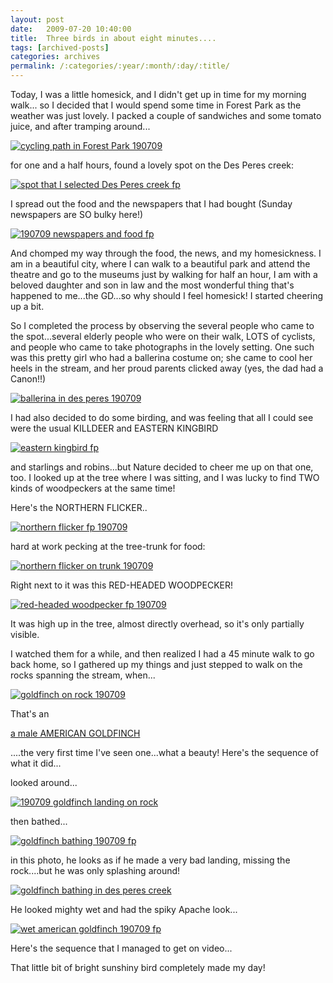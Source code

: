```yaml
---
layout: post
date:	2009-07-20 10:40:00
title:  Three birds in about eight minutes....
tags: [archived-posts]
categories: archives
permalink: /:categories/:year/:month/:day/:title/
---
```

Today, I was a little homesick, and I didn't get up in time for my morning walk... so I decided that I would spend some time in Forest Park as the weather was just lovely. I packed a couple of sandwiches and some tomato juice, and after tramping around...


<a href="http://s562.photobucket.com/albums/ss67/pugaippadam/?action=view&amp;current=IMG_3788.jpg" target="_blank"><img src="http://i562.photobucket.com/albums/ss67/pugaippadam/IMG_3788.jpg" border="0" alt="cycling path in Forest Park 190709"></a>


<lj-cut text="Want to read more?">


 for one and a half hours, found a lovely spot on the Des Peres creek:

<a href="http://s562.photobucket.com/albums/ss67/pugaippadam/?action=view&amp;current=IMG_3816.jpg" target="_blank"><img src="http://i562.photobucket.com/albums/ss67/pugaippadam/IMG_3816.jpg" border="0" alt="spot that I selected Des Peres creek fp"></a>


I spread out the food and the newspapers that I had bought (Sunday newspapers are SO bulky here!)


<a href="http://s562.photobucket.com/albums/ss67/pugaippadam/?action=view&amp;current=IMG_3824.jpg" target="_blank"><img src="http://i562.photobucket.com/albums/ss67/pugaippadam/IMG_3824.jpg" border="0" alt="190709 newspapers and food fp"></a>


And chomped my way through the food, the news, and my homesickness. I am in a beautiful city, where I can walk to a beautiful park and attend the theatre and go to the museums just by walking for half an hour, I am with a beloved daughter and son in law and the most wonderful thing that's happened to me...the GD...so why should I feel homesick! I started cheering up a bit.

So I completed the process by observing the several people who came to the spot...several elderly people who were on their walk, LOTS of cyclists, and people who came to take photographs in the lovely setting. One such was this pretty girl who had a ballerina costume on; she came to cool her heels in the stream, and her proud parents clicked away (yes, the dad had a Canon!!)

<a href="http://s562.photobucket.com/albums/ss67/pugaippadam/?action=view&amp;current=IMG_3821.jpg" target="_blank"><img src="http://i562.photobucket.com/albums/ss67/pugaippadam/IMG_3821.jpg" border="0" alt="ballerina in des peres 190709"></a>

I had also decided to do some birding, and was feeling that all I could see were the usual KILLDEER and EASTERN KINGBIRD


<a href="http://s562.photobucket.com/albums/ss67/pugaippadam/?action=view&amp;current=IMG_3781.jpg" target="_blank"><img src="http://i562.photobucket.com/albums/ss67/pugaippadam/IMG_3781.jpg" border="0" alt="eastern kingbird fp"></a>

 and starlings and robins...but Nature decided to cheer me up on that one, too. I looked up at the tree where I was sitting, and I was lucky to find TWO kinds of woodpeckers at the same time!

Here's the NORTHERN FLICKER..

<a href="http://s562.photobucket.com/albums/ss67/pugaippadam/?action=view&amp;current=IMG_3799-1.jpg" target="_blank"><img src="http://i562.photobucket.com/albums/ss67/pugaippadam/IMG_3799-1.jpg" border="0" alt="northern flicker fp 190709"></a>


hard at work pecking at the tree-trunk for food:


<a href="http://s562.photobucket.com/albums/ss67/pugaippadam/?action=view&amp;current=IMG_3802.jpg" target="_blank"><img src="http://i562.photobucket.com/albums/ss67/pugaippadam/IMG_3802.jpg" border="0" alt="northern flicker on trunk 190709"></a>

Right next to it was this RED-HEADED WOODPECKER!

<a href="http://s562.photobucket.com/albums/ss67/pugaippadam/?action=view&amp;current=IMG_3806-1.jpg" target="_blank"><img src="http://i562.photobucket.com/albums/ss67/pugaippadam/IMG_3806-1.jpg" border="0" alt="red-headed woodpecker fp 190709"></a>

It was high up in the tree, almost directly overhead, so it's only partially visible.

I watched them for a while, and then realized I had a 45 minute walk to go back home, so I gathered up my things and just stepped to walk on the rocks spanning the stream, when...


<a href="http://s562.photobucket.com/albums/ss67/pugaippadam/?action=view&amp;current=IMG_3828.jpg" target="_blank"><img src="http://i562.photobucket.com/albums/ss67/pugaippadam/IMG_3828.jpg" border="0" alt="goldfinch on rock 190709"></a>

That's an


<a href="http://en.wikipedia.org/wiki/American_Goldfinch"> a male AMERICAN GOLDFINCH </a>


 ....the very first time I've seen one...what a beauty! Here's the sequence of what it did...

looked around...

<a href="http://s562.photobucket.com/albums/ss67/pugaippadam/?action=view&amp;current=IMG_3827.jpg" target="_blank"><img src="http://i562.photobucket.com/albums/ss67/pugaippadam/IMG_3827.jpg" border="0" alt="190709 goldfinch landing on rock"></a>


then bathed...


<a href="http://s562.photobucket.com/albums/ss67/pugaippadam/?action=view&amp;current=IMG_3832.jpg" target="_blank"><img src="http://i562.photobucket.com/albums/ss67/pugaippadam/IMG_3832.jpg" border="0" alt="goldfinch bathing  190709 fp"></a>

in this photo, he looks as if he made a very bad landing, missing the rock....but he was only splashing around!


<a href="http://s562.photobucket.com/albums/ss67/pugaippadam/?action=view&amp;current=IMG_3836.jpg" target="_blank"><img src="http://i562.photobucket.com/albums/ss67/pugaippadam/IMG_3836.jpg" border="0" alt="goldfinch bathing in des peres creek"></a>


He looked mighty wet and had the spiky Apache look...


<a href="http://s562.photobucket.com/albums/ss67/pugaippadam/?action=view&amp;current=IMG_3837.jpg" target="_blank"><img src="http://i562.photobucket.com/albums/ss67/pugaippadam/IMG_3837.jpg" border="0" alt="wet american goldfinch 190709 fp"></a>

Here's the sequence that I managed to get on video...


</lj-cut>


<lj-embed id="78"/>


That little bit of bright sunshiny bird completely made my day!

